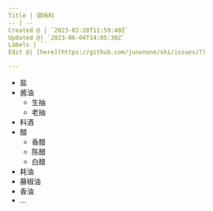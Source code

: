 ```yaml
---
Title | 调味料
-- | --
Created @ | `2023-02-20T11:59:40Z`
Updated @| `2023-06-04T14:05:30Z`
Labels | ``
Edit @| [here](https://github.com/junxnone/shi/issues/7)

---
```

- 盐
- 酱油
  - 生抽
  - 老抽
- 料酒
- 醋
  - 香醋
  - 陈醋
  - 白醋
- 耗油
- 藤椒油
- 香油
- ...
